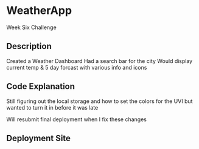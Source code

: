 # WeatherApp
Week Six Challenge

## Description

Created a Weather Dashboard
Had a search bar for the city
Would display current temp & 5 day forcast with various info and icons

## Code Explanation

Still figuring out the local storage and how to set the colors for the UVI but wanted to turn it in before it was late

Will resubmit final deployment when I fix these changes

## Deployment Site
